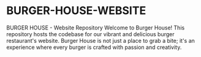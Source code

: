 # BURGER-HOUSE-WEBSITE
BURGER HOUSE - Website Repository  Welcome to Burger House! This repository hosts the codebase for our vibrant and delicious burger restaurant's website. Burger House is not just a place to grab a bite; it's an experience where every burger is crafted with passion and creativity.
